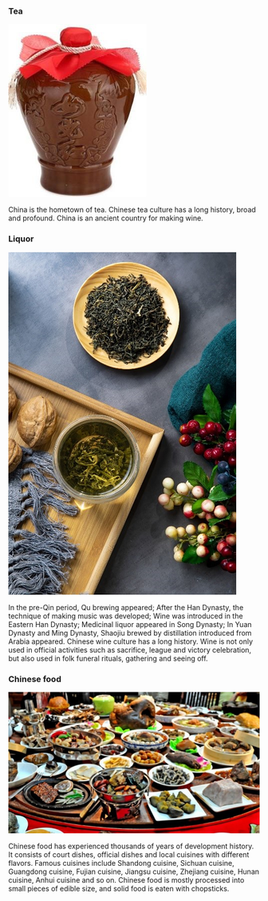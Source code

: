 ### **Tea**

![图片1](.\s1.jpg)

China is the hometown of tea. Chinese tea culture has a long history, broad and profound. China is an ancient country for making wine.

### **Liquor**

![图片1](.\s2.jpg)



In the pre-Qin period, Qu brewing appeared; After the Han Dynasty, the technique of making music was developed; Wine was introduced in the Eastern Han Dynasty; Medicinal liquor appeared in Song Dynasty; In Yuan Dynasty and Ming Dynasty, Shaojiu brewed by distillation introduced from Arabia appeared. Chinese wine culture has a long history. Wine is not only used in official activities such as sacrifice, league and victory celebration, but also used in folk funeral rituals, gathering and seeing off.

### Chinese food

![图片1](.\s3.jpg)

Chinese food has experienced thousands of years of development history. It consists of court dishes, official dishes and local cuisines with different flavors. Famous cuisines include Shandong cuisine, Sichuan cuisine, Guangdong cuisine, Fujian cuisine, Jiangsu cuisine, Zhejiang cuisine, Hunan cuisine, Anhui cuisine and so on. Chinese food is mostly processed into small pieces of edible size, and solid food is eaten with chopsticks.

